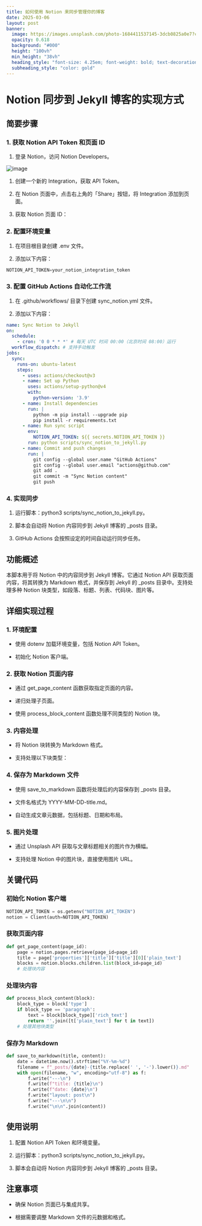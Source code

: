 ```yaml
---
title: 如何使用 Notion 来同步管理你的博客
date: 2025-03-06
layout: post
banner:
  image: https://images.unsplash.com/photo-1684411537145-3dcb0825a0e7?crop=entropy&cs=tinysrgb&fit=max&fm=jpg&ixid=M3w2OTIwMzJ8MHwxfHJhbmRvbXx8fHx8fHx8fDE3NDEyOTI0ODl8&ixlib=rb-4.0.3&q=80&w=1080
  opacity: 0.618
  background: "#000"
  height: "100vh"
  min_height: "38vh"
  heading_style: "font-size: 4.25em; font-weight: bold; text-decoration: underline"
  subheading_style: "color: gold"
---
```


# Notion 同步到 Jekyll 博客的实现方式

## 简要步骤

### 1. 获取 Notion API Token 和页面 ID

1. 登录 Notion，访问 Notion Developers。

![image](https://prod-files-secure.s3.us-west-2.amazonaws.com/a7a0cc5a-89b9-4cda-8686-1fba0ca52f40/d19c1afe-dea5-4312-9333-786b0ba83054/image.png?X-Amz-Algorithm=AWS4-HMAC-SHA256&X-Amz-Content-Sha256=UNSIGNED-PAYLOAD&X-Amz-Credential=ASIAZI2LB466T7K3MXGH%2F20250306%2Fus-west-2%2Fs3%2Faws4_request&X-Amz-Date=20250306T202129Z&X-Amz-Expires=3600&X-Amz-Security-Token=IQoJb3JpZ2luX2VjEOv%2F%2F%2F%2F%2F%2F%2F%2F%2F%2FwEaCXVzLXdlc3QtMiJHMEUCIQDj%2Brdvz8QHv7eLpu%2FOfl%2FbRiGsG1zSp7UHYJSLHgEXWwIgbH9QUyyMN9wDOJ%2Bn%2F88l5SNbZQ%2B77ndFki9EdUxLCPEq%2FwMIMxAAGgw2Mzc0MjMxODM4MDUiDEu4vX98PAaqyHBZHSrcAxbeldeZcOQ75lc3aETB3TmX2b7E3apqtyVx9X2yPgEeTY81SdnmkXsyXPz%2F3rmej8rprkIJTibyhKXDflXzvRB%2F5CM4HgI2VEsCQiLJroKiDFIdTC3%2FdaJTsGQdJLRLHUWBXSCCsLMEddA9GZjVf6P3fl2VDRzTz3BnIxznH6lzatDiBX0AJ7qEYL3n6yHd%2BzktFuEmXUnQvcz2O2lAiftDHY1co6UoZtYMjAIZZzTlW9nk5XGxLSiNZouO%2FX%2FUt5OCGHlyzp4iSmFIgsJOMm6WzSWw0h5XZMNZw0l2mQDBI1ajwhPMp0lXC2x3CLiwgjyNwRZ2234H9JHuDm9IZgjouWft1BAagHAFtLQHw2H7fV4fwIS2H0J%2B4tpWh3VmEGH9iJ6AqJXUlH4wUWza0Tm1jQM6a5V6iRZqNlDv9h3vsRxJe9gaf3jUUG9q7z5l4%2B65kjPhK0PET4ZwjfSoQiH6vieVUGJlvy%2BodgpTrkz6LXwWkSjMMJmTJAtiniunT3GbkRvh%2Fala3Fo98VwHn08Vbow%2B%2BaY2lGjniPDVp9A3ISgPXk80CgP825GSFl6sincjHrWXbssm6LcFjYgXw0T8p5BcT8Q4OZK6u%2Bwt0DnR53Vz8aSxXJ%2BEPyIxMNDNp74GOqUBVsHVExElpU5ctO95k2QTVy2rJzAf%2Be180WoNh2F1YTEsUU4AD5Ulr5OzJCvxv6I0PwQq8UJgqbAncXmO%2BwudfbIeesI4pDuh3T8ELnekTxke8rEqWWxs1OVVOKnypnMT%2B3tNw9uSI6KkrDp4VjgxLsXcuXMzUxmVtk4BU%2Bt7pnVAGHQ%2FCdWIlI%2F%2F3UTqg4PA3ggKiicS6zz0vDIyeZyScisrwvWn&X-Amz-Signature=f43b6261774883c118a2c676bff3a12d3c52db90141f863a38480dcc203e6d40&X-Amz-SignedHeaders=host&x-id=GetObject)

1. 创建一个新的 Integration，获取 API Token。

1. 在 Notion 页面中，点击右上角的「Share」按钮，将 Integration 添加到页面。

1. 获取 Notion 页面 ID：


### 2. 配置环境变量

1. 在项目根目录创建 .env 文件。

1. 添加以下内容：

```javascript
NOTION_API_TOKEN=your_notion_integration_token
```

### 3. 配置 GitHub Actions 自动化工作流

1. 在 .github/workflows/ 目录下创建 sync_notion.yml 文件。

1. 添加以下内容：

```yaml
name: Sync Notion to Jekyll
on:
  schedule:
    - cron: '0 0 * * *' # 每天 UTC 时间 00:00（北京时间 08:00）运行
  workflow_dispatch: # 支持手动触发
jobs:
  sync:
    runs-on: ubuntu-latest
    steps:
      - uses: actions/checkout@v3
      - name: Set up Python
        uses: actions/setup-python@v4
        with:
          python-version: '3.9'
      - name: Install dependencies
        run: |
          python -m pip install --upgrade pip
          pip install -r requirements.txt
      - name: Run sync script
        env:
          NOTION_API_TOKEN: ${{ secrets.NOTION_API_TOKEN }}
        run: python scripts/sync_notion_to_jekyll.py
      - name: Commit and push changes
        run: |
          git config --global user.name "GitHub Actions"
          git config --global user.email "actions@github.com"
          git add .
          git commit -m "Sync Notion content"
          git push
```

### 4. 实现同步

1. 运行脚本：python3 scripts/sync_notion_to_jekyll.py。

1. 脚本会自动将 Notion 内容同步到 Jekyll 博客的 _posts 目录。

1. GitHub Actions 会按照设定的时间自动运行同步任务。

## 功能概述

本脚本用于将 Notion 中的内容同步到 Jekyll 博客。它通过 Notion API 获取页面内容，将其转换为 Markdown 格式，并保存到 Jekyll 的 _posts 目录中。支持处理多种 Notion 块类型，如段落、标题、列表、代码块、图片等。

## 详细实现过程

### 1. 环境配置

- 使用 dotenv 加载环境变量，包括 Notion API Token。

- 初始化 Notion 客户端。

### 2. 获取 Notion 页面内容

- 通过 get_page_content 函数获取指定页面的内容。

- 递归处理子页面。

- 使用 process_block_content 函数处理不同类型的 Notion 块。

### 3. 内容处理

- 将 Notion 块转换为 Markdown 格式。

- 支持处理以下块类型：


### 4. 保存为 Markdown 文件

- 使用 save_to_markdown 函数将处理后的内容保存到 _posts 目录。

- 文件名格式为 YYYY-MM-DD-title.md。

- 自动生成文章元数据，包括标题、日期和布局。

### 5. 图片处理

- 通过 Unsplash API 获取与文章标题相关的图片作为横幅。

- 支持处理 Notion 中的图片块，直接使用图片 URL。

## 关键代码

### 初始化 Notion 客户端

```python
NOTION_API_TOKEN = os.getenv("NOTION_API_TOKEN")
notion = Client(auth=NOTION_API_TOKEN)
```

### 获取页面内容

```python
def get_page_content(page_id):
    page = notion.pages.retrieve(page_id=page_id)
    title = page['properties']['title']['title'][0]['plain_text']
    blocks = notion.blocks.children.list(block_id=page_id)
    # 处理块内容
```

### 处理块内容

```python
def process_block_content(block):
    block_type = block['type']
    if block_type == 'paragraph':
        text = block[block_type]['rich_text']
        return ''.join([t['plain_text'] for t in text])
    # 处理其他块类型
```

### 保存为 Markdown

```python
def save_to_markdown(title, content):
    date = datetime.now().strftime("%Y-%m-%d")
    filename = f"_posts/{date}-{title.replace(' ', '-').lower()}.md"
    with open(filename, "w", encoding="utf-8") as f:
        f.write("---\n")
        f.write(f"title: {title}\n")
        f.write(f"date: {date}\n")
        f.write("layout: post\n")
        f.write("---\n\n")
        f.write("\n\n".join(content))
```

## 使用说明

1. 配置 Notion API Token 和环境变量。

1. 运行脚本：python3 scripts/sync_notion_to_jekyll.py。

1. 脚本会自动将 Notion 内容同步到 Jekyll 博客的 _posts 目录。

## 注意事项

- 确保 Notion 页面已与集成共享。

- 根据需要调整 Markdown 文件的元数据和格式。